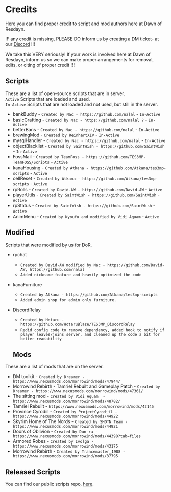 # Credits
Here you can find proper credit to script and mod authors here at Dawn of Resdayn.

IF any credit is missing, PLEASE DO inform us by creating a DM ticket- at our [Discord](https://discord.gg/XG8r27R) !!!

We take this VERY seriously! If your work is involved here at Dawn of Resdayn, inform us so we can make proper arrangements for removal, edits, or citing of proper credit !!!

## Scripts
These are a list of open-source scripts that are in server.\
``Active`` Scripts that are loaded and used.\
``In-Active`` Scripts that are not loaded and not used, but still in the server.
* bankBuddy - ``Created by Nac - https://github.com/nalal`` - ``In-Active``
* basicCrafting - ``Created by Nac - https://github.com/nalal ?`` - ``In-Active``
* betterBans - ``Created by Nac - https://github.com/nalal`` - ``In-Active``
* brewingMod - ``Created by ReinhartXIV`` - ``In-Active``
* mysqlHandler - ``Created by Nac - https://github.com/nalal`` - ``In-Active``
* objectBlacklist - ``Created by SaintWish - https://github.com/SaintWish`` - ``In-Active``
* FossMail - ``Created by TeamFoss - https://github.com/TES3MP-TeamFOSS/Scripts`` - ``Active``
* kanaHousing - ``Created by Atkana - https://github.com/Atkana/tes3mp-scripts`` - ``Active``
* cellReset - ``Created by Atkana - https://github.com/Atkana/tes3mp-scripts`` - ``Active``
* rpRolls - ``Created by David-AW - https://github.com/David-AW`` - ``Active``
* playerUtils - ``Created by SaintWish - https://github.com/SaintWish`` - ``Active``
* rpStatus - ``Created by SaintWish - https://github.com/SaintWish`` - ``Active``
* AnimMenu - ``Created by Kyoufu and modified by Vidi_Aquam`` - ``Active``

## Modified
Scripts that were modified by us for DoR.
* rpchat
  * ``Created by David-AW modified by Nac - https://github.com/David-AW, https://github.com/nalal``
  * ``Added nickname feature and heavily optimized the code``
* kanaFurniture
  * ``Created by Atkana - https://github.com/Atkana/tes3mp-scripts``
  * ``Added admin shop for admin only furniture.``
* DiscordRelay
  * ``Created by Hotaru - https://github.com/HotaruBlaze/TES3MP_DiscordRelay``
  * ``Redid config code to remove dependency, added hook to notify if player leaves/joins server, and cleaned up the code a bit for better readability``
  
  ## Mods
These are a list of mods that are on the server.
* DM toolkit - ``Created by Dreamer - https://www.nexusmods.com/morrowind/mods/47944/`` 
* Morrowind Rebirth - Tamriel Rebuilt and Gameplay Patch - ``Created by Dreamer - https://www.nexusmods.com/morrowind/mods/47361/`` 
* The sitting mod - ``Created by Vidi_Aquam  - https://www.nexusmods.com/morrowind/mods/48782/`` 
* Tamriel Rebuilt - ``https://www.nexusmods.com/morrowind/mods/42145``
* Province Cyrodiil - ``Created by ProjectCyrodiil - https://www.nexusmods.com/morrowind/mods/44922`` 
* Skyrim Home of The Nords - ``Created by SHOTN Team - https://www.nexusmods.com/morrowind/mods/44921``
* Doors of Oblivion - ``Created by Dun-ra - https://www.nexusmods.com/morrowind/mods/44398?tab=files``
* Armored Robes - ``Created by Ivolga - https://www.nexusmods.com/morrowind/mods/43175``
* Morrowind Rebirth - ``Created by Trancemaster_1988 - https://www.nexusmods.com/morrowind/mods/37795``




## Released Scripts
You can find our public scripts repo, [here](https://github.com/Dawn-of-Resdayn/public-scripts).
